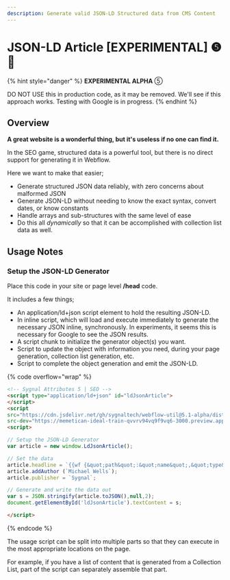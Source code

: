 ```yaml
---
description: Generate valid JSON-LD Structured data from CMS Content
---
```


# JSON-LD Article \[EXPERIMENTAL] ❺🧪

{% hint style="danger" %}
**EXPERIMENTAL ALPHA** ⑤

DO NOT USE this in production code, as it may be removed. We'll see if this approach works. Testing with Google is in progress.&#x20;
{% endhint %}

## Overview <a href="#display-captions-in-webflows-lightboxes" id="display-captions-in-webflows-lightboxes"></a>

**A great website is a wonderful thing, but it's useless if no one can find it.**&#x20;

In the SEO game, structured data is a powerful tool, but there is no direct support for generating it in Webflow.&#x20;

Here we want to make that easier;

* Generate structured JSON data reliably, with zero concerns about malformed JSON
* Generate JSON-LD without needing to know the exact syntax, convert dates, or know constants
* Handle arrays and sub-structures with the same level of ease
* Do this all _dynamically_ so that it can be accomplished with collection list data as well.&#x20;

## Usage Notes <a href="#usage-notes" id="usage-notes"></a>

### Setup the JSON-LD Generator

Place this code in your site or page level **/head** code.

It includes a few things;

* An application/ld+json script element to hold the resulting JSON-LD.
* In inline script, which will load and execute immediately to generate the necessary JSON inline, synchronously. In experiments, it seems this is necessary for Google to see the JSON results.
* A script chunk to initialize the generator object(s) you want.
* Script to update the object with information you need, during your page generation, collection list generation, etc.
* Script to complete the object generation and emit the JSON-LD.

{% code overflow="wrap" %}
```html
<!-- Sygnal Attributes 5 | SEO -->
<script type="application/ld+json" id="ldJsonArticle">
</script>
<script 
src="https://cdn.jsdelivr.net/gh/sygnaltech/webflow-util@5.1-alpha/dist/experimental/webflow-seo.js"
src-dev="https://memetican-ideal-train-qvvrv94vq9f9vq6-3000.preview.app.github.dev/dist/experimental/webflow-seo.js"></script>
<script> 

// Setup the JSON-LD Generator
var article = new window.LdJsonArticle();

// Set the data
article.headline = `{{wf {&quot;path&quot;:&quot;name&quot;,&quot;type&quot;:&quot;PlainText&quot;\} }}`;
article.addAuthor (`Michael Wells`);
article.publisher = `Sygnal`;

// Generate and write the data out
var s = JSON.stringify(article.toJSON(),null,2); 
document.getElementById('ldJsonArticle').textContent = s;

</script>
```
{% endcode %}

The usage script can be split into multiple parts so that they can execute in the most appropriate locations on the page.

For example, if you have a list of content that is generated from a Collection List, part of the script can separately assemble that part.&#x20;



